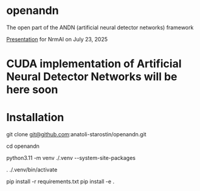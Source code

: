 # openandn
The open part of the ANDN (artificial neural detector networks) framework

[Presentation](https://docs.google.com/presentation/d/1ZPC8Vwr46jb1alC_egDFQHrFxn9Ux3qXVs3ogLv6nrE/edit?usp=sharing)
 for NrmAI on July 23, 2025

# CUDA implementation of Artificial Neural Detector Networks will be here soon

# Installation

git clone git@github.com:anatoli-starostin/openandn.git

cd openandn

python3.11 -m venv ./.venv --system-site-packages

. ./.venv/bin/activate

pip install -r requirements.txt
pip install -e .
